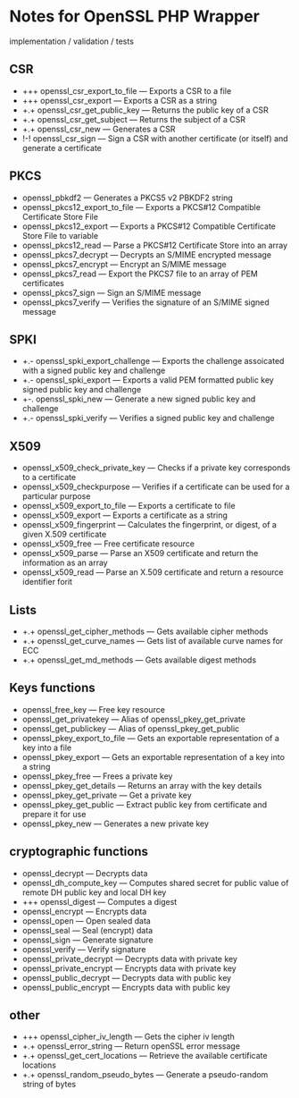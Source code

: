 # Notes for OpenSSL PHP Wrapper

implementation / validation / tests

## CSR
- +++ openssl_csr_export_to_file — Exports a CSR to a file
- +++ openssl_csr_export — Exports a CSR as a string
- +.+ openssl_csr_get_public_key — Returns the public key of a CSR
- +.+ openssl_csr_get_subject — Returns the subject of a CSR
- +.+ openssl_csr_new — Generates a CSR
- !-! openssl_csr_sign — Sign a CSR with another certificate (or itself) and generate a certificate

## PKCS
- openssl_pbkdf2 — Generates a PKCS5 v2 PBKDF2 string
- openssl_pkcs12_export_to_file — Exports a PKCS#12 Compatible Certificate Store File
- openssl_pkcs12_export — Exports a PKCS#12 Compatible Certificate Store File to variable
- openssl_pkcs12_read — Parse a PKCS#12 Certificate Store into an array
- openssl_pkcs7_decrypt — Decrypts an S/MIME encrypted message
- openssl_pkcs7_encrypt — Encrypt an S/MIME message
- openssl_pkcs7_read — Export the PKCS7 file to an array of PEM certificates
- openssl_pkcs7_sign — Sign an S/MIME message
- openssl_pkcs7_verify — Verifies the signature of an S/MIME signed message

## SPKI
- +.- openssl_spki_export_challenge — Exports the challenge assoicated with a signed public key and challenge
- +.- openssl_spki_export — Exports a valid PEM formatted public key signed public key and challenge
- +-. openssl_spki_new — Generate a new signed public key and challenge
- +.- openssl_spki_verify — Verifies a signed public key and challenge

## X509
- openssl_x509_check_private_key — Checks if a private key corresponds to a certificate
- openssl_x509_checkpurpose — Verifies if a certificate can be used for a particular purpose
- openssl_x509_export_to_file — Exports a certificate to file
- openssl_x509_export — Exports a certificate as a string
- openssl_x509_fingerprint — Calculates the fingerprint, or digest, of a given X.509 certificate
- openssl_x509_free — Free certificate resource
- openssl_x509_parse — Parse an X509 certificate and return the information as an array
- openssl_x509_read — Parse an X.509 certificate and return a resource identifier forit

## Lists
- +.+ openssl_get_cipher_methods — Gets available cipher methods
- +.+ openssl_get_curve_names — Gets list of available curve names for ECC
- +.+ openssl_get_md_methods — Gets available digest methods

## Keys functions
- openssl_free_key — Free key resource
- openssl_get_privatekey — Alias of openssl_pkey_get_private
- openssl_get_publickey — Alias of openssl_pkey_get_public
- openssl_pkey_export_to_file — Gets an exportable representation of a key into a file
- openssl_pkey_export — Gets an exportable representation of a key into a string
- openssl_pkey_free — Frees a private key
- openssl_pkey_get_details — Returns an array with the key details
- openssl_pkey_get_private — Get a private key
- openssl_pkey_get_public — Extract public key from certificate and prepare it for use
- openssl_pkey_new — Generates a new private key

## cryptographic functions
- openssl_decrypt — Decrypts data
- openssl_dh_compute_key — Computes shared secret for public value of remote DH public key and local DH key
- +++ openssl_digest — Computes a digest
- openssl_encrypt — Encrypts data
- openssl_open — Open sealed data
- openssl_seal — Seal (encrypt) data
- openssl_sign — Generate signature
- openssl_verify — Verify signature
- openssl_private_decrypt — Decrypts data with private key
- openssl_private_encrypt — Encrypts data with private key
- openssl_public_decrypt — Decrypts data with public key
- openssl_public_encrypt — Encrypts data with public key

## other
- +++ openssl_cipher_iv_length — Gets the cipher iv length
- +.+ openssl_error_string — Return openSSL error message
- +.+ openssl_get_cert_locations — Retrieve the available certificate locations
- +.+ openssl_random_pseudo_bytes — Generate a pseudo-random string of bytes


	

  